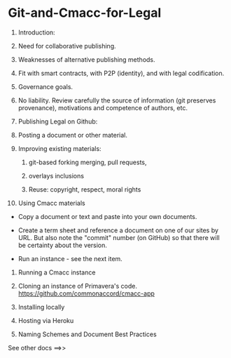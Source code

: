 # Git-and-Cmacc-for-Legal

1. Introduction:

  1.  Need for collaborative publishing.
  
  1.   Weaknesses of alternative publishing methods.

  1.   Fit with smart contracts, with P2P (identity), and with legal codification.

  1. Governance goals. 

   1. No liability.  Review carefully the source of information (git preserves provenance), motivations and competence of authors, etc.

1. Publishing Legal on Github:

  1. Posting a document or other material.

  1. Improving existing materials:

     1. git-based forking merging, pull requests, 

     1. overlays inclusions 

     1. Reuse: copyright, respect, moral rights
     
1. Using Cmacc materials

  *  Copy a document or text and paste into your own documents.
  
  *  Create a term sheet and reference a document on one of our sites by URL.  But also note the "commit" number (on GitHub) so that there will be certainty about the version.
  
  *  Run an instance - see the next item.

1. Running a Cmacc instance

  1. Cloning an instance of Primavera's code. https://github.com/commonaccord/cmacc-app

  1. Installing locally
  
  1. Hosting via Heroku

1.  Naming Schemes and Document Best Practices

See other docs ==>>



